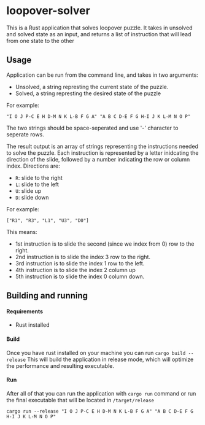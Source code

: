 # loopover-solver
This is a Rust application that solves loopover puzzle.
It takes in unsolved and solved state as an input, and returns a list of instruction that will lead from one state to the other

## Usage
Application can be run from the command line, and takes in two arguments:

- Unsolved, a string represting the current state of the puzzle.
- Solved, a string represting the desired state of the puzzle

For example:

`"I O J P-C E H D-M N K L-B F G A" "A B C D-E F G H-I J K L-M N O P"`

The two strings should be space-seperated and use '-' character to seperate rows.

The result output is an array of strings representing the instructions needed to solve the puzzle. Each instruction is represented by a letter inidcating the direction of the slide, followed by a number indicating the row or column index. Directions are:
- `R`: slide to the right
- `L`: slide to the left
- `U`: slide up
- `D`: slide down

For example:

```["R1", "R3", "L1", "U3", "D0"]```

This means: 
- 1st instruction is to slide the second (since we index from 0) row to the right. 
- 2nd instruction is to slide the index 3 row to the right.
- 3rd instruction is to slide the index 1 row to the left.
- 4th instruction is to slide the index 2 column up
- 5th instruction is to slide the index 0 column down.

## Building and running
#### Requirements
- Rust installed
#### Build
Once you have rust installed on your machine you can run
```cargo build --release```
This will build the application in release mode, which will optimize the performance and resulting executable.
#### Run
After all of that you can run the application with `cargo run` command or run the final executable that will be located in `/target/release`

```cargo run --release "I O J P-C E H D-M N K L-B F G A" "A B C D-E F G H-I J K L-M N O P"```
